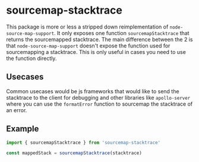 # sourcemap-stacktrace

This package is more or less a stripped down reimplementation of `node-source-map-support`. It only exposes one function `sourcemapStacktrace` that returns the sourcemapped stacktrace. The main difference between the 2 is that `node-source-map-support` doesn't expose the function used for sourcemapping a stacktrace. This is only useful in cases you need to use the function directly.

## Usecases

Common usecases would be js frameworks that would like to send the stacktrace to the client for debugging and other libraries like `apollo-server` where you can use the `formatError` function to sourcemap the stacktrace of an error.

## Example

```js
import { sourcemapStacktrace } from 'sourcemap-stacktrace'

const mappedStack = sourcemapStacktrace(stacktrace)
```

